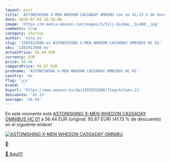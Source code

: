 ```yaml
---
layout: post
title: 'ASTONISHING X-MEN WHEDON CASSADAY OMNIBU con un 41.13 % de descuento'
date: 2020-07-03 18:58:00
image: 'https://m.media-amazon.com/images/I/51lj-GLeUwL._SL400_.jpg'
comments: true
category: ofertas
author: 'tole.es'
slug: '1302922688-es ASTONISHING X-MEN WHEDON CASSADAY OMNIBUS HC 01'
sku: '1302922688-es'
actualPrice: 56.44 EUR
currency: EUR
price: 56.44
comparePrice: 95.87 EUR
prodname: 'ASTONISHING X-MEN WHEDON CASSADAY OMNIBUS HC 01'
country: 'es'
flag: '🇪🇸'
brand: ''
buyurl: 'https://www.amazon.es/dp/1302922688/?tag=tolees-21'
descuento: '41.13'
average: '56.44'
---
```


En este momento está [ASTONISHING X-MEN WHEDON CASSADAY OMNIBUS HC 01](https://www.amazon.es/dp/1302922688/?tag=tolees-21) a 56.44 EUR (original: 95.87 EUR) (41.13 %  de descuento) en el siguiente enlace!

[![ASTONISHING X-MEN WHEDON CASSADAY OMNIBU](https://m.media-amazon.com/images/I/51lj-GLeUwL._SL400_.jpg)](https://www.amazon.es/dp/1302922688/?tag=tolees-21)

🔎:


[🛒 Aquí!!!](https://www.amazon.es/dp/1302922688/?tag=tolees-21)

